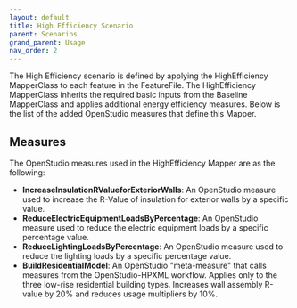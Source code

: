 ```yaml
---
layout: default
title: High Efficiency Scenario
parent: Scenarios
grand_parent: Usage
nav_order: 2
---
```


The High Efficiency scenario is defined by applying the HighEfficiency MapperClass to each feature in the FeatureFile.
The HighEfficiency MapperClass inherits the required basic inputs from the Baseline MapperClass and applies additional energy efficiency measures. Below is the list of the added OpenStudio measures that define this Mapper.

## Measures
The OpenStudio measures used in the HighEfficiency Mapper are as the following: 

- **IncreaseInsulationRValueforExteriorWalls**: An OpenStudio measure used to increase the R-Value of insulation for exterior walls by a specific value.
- **ReduceElectricEquipmentLoadsByPercentage**: An OpenStudio measure used to reduce the electric equipment loads by a specific percentage value.
- **ReduceLightingLoadsByPercentage**: An OpenStudio measure used to reduce the lighting loads by a specific percentage value.
- **BuildResidentialModel**: An OpenStudio "meta-measure" that calls measures from the OpenStudio-HPXML workflow. Applies only to the three low-rise residential building types. Increases wall assembly R-value by 20% and reduces usage multipliers by 10%.